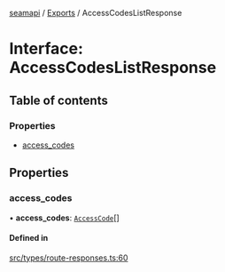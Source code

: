 [seamapi](../README.md) / [Exports](../modules.md) / AccessCodesListResponse

# Interface: AccessCodesListResponse

## Table of contents

### Properties

- [access\_codes](AccessCodesListResponse.md#access_codes)

## Properties

### access\_codes

• **access\_codes**: [`AccessCode`](AccessCode.md)[]

#### Defined in

[src/types/route-responses.ts:60](https://github.com/seamapi/seamapi-javascript/blob/main/src/types/route-responses.ts#L60)
